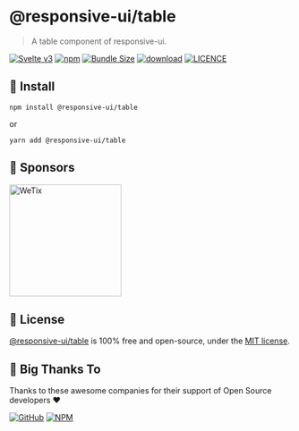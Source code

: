 
# @responsive-ui/table

> A table component of responsive-ui.

<p>

[![Svelte v3](https://img.shields.io/badge/svelte-v3-orange.svg)](https://svelte.dev)
[![npm](https://img.shields.io/npm/v/@responsive-ui/table.svg)](https://www.npmjs.com/package/@responsive-ui/table)
[![Bundle Size](https://badgen.net/bundlephobia/minzip/%40responsive-ui%2Ftable)](https://bundlephobia.com/result?p=%40responsive-ui%2Ftable)
[![download](https://img.shields.io/npm/dw/@responsive-ui/table.svg)](https://www.npmjs.com/package/@responsive-ui/table)
[![LICENCE](https://img.shields.io/github/license/wetix/responsive-ui)](https://github.com/wetix/responsive-ui/blob/main/LICENSE)

</p>

## 🔨 Install

```console
npm install @responsive-ui/table
```

or

```console
yarn add @responsive-ui/table
```

## 🔋 Sponsors

<img src="https://asset.wetix.my/images/logo/wetix.png" alt="WeTix" width="200px">

## 📄 License

[@responsive-ui/table](https://github.com/wetix/responsive-ui/tree/main/components/table) is 100% free and open-source, under the [MIT license](https://github.com/wetix/responsive-ui/blob/main/LICENSE).

## 🎉 Big Thanks To

Thanks to these awesome companies for their support of Open Source developers ❤

[![GitHub](https://jstools.dev/img/badges/github.svg)](https://github.com/open-source)
[![NPM](https://jstools.dev/img/badges/npm.svg)](https://www.npmjs.com/)
